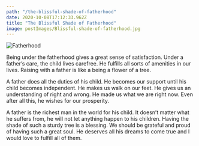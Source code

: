 ```yaml
---
path: "/the-blissful-shade-of-fatherhood"
date: 2020-10-08T17:12:33.962Z
title: "The Blissful Shade of Fatherhood"
image: postImages/Blissful-shade-of-fatherhood.jpg
---
```

<img class="blog-image" src="/fatherhood.jpg" alt="Fatherhood">

Being under the fatherhood gives a great sense of satisfaction. Under a father’s care, the child lives carefree. He fulfills all sorts of amenities in our lives. Raising with a father is like a being a flower of a tree.

A father does all the duties of his child. He becomes our support until his child becomes independent. He makes us walk on our feet. He gives us an understanding of right and wrong. He made us what we are right now. Even after all this, he wishes for our prosperity.

A father is the richest man in the world for his child. It doesn’t matter what he suffers from, he will not let anything happen to his children. Having the shade of such a sturdy tree is a blessing. We should be grateful and proud of having such a great soul. He deserves all his dreams to come true and I would love to fulfill all of them.